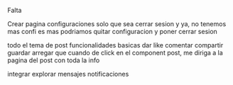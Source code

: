 Falta

Crear pagina configuraciones 
    solo que sea cerrar sesion y ya, no tenemos mas confi
        es mas podriamos quitar configuracion y poner cerrar sesion


todo el tema de post
    funcionalidades basicas
        dar
            like
            comentar
            compartir
            guardar
    arregar que cuando de click en el component post, me diriga a la pagina del post con toda la info

integrar
    explorar
    mensajes
    notificaciones






